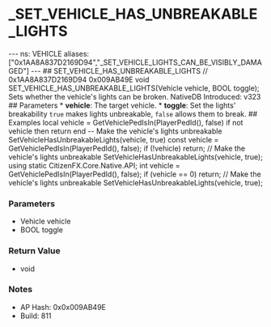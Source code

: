 # _SET_VEHICLE_HAS_UNBREAKABLE_LIGHTS

--- ns: VEHICLE aliases: ["0x1AA8A837D2169D94","_SET_VEHICLE_LIGHTS_CAN_BE_VISIBLY_DAMAGED"] --- ## SET_VEHICLE_HAS_UNBREAKABLE_LIGHTS  // 0x1AA8A837D2169D94 0x009AB49E void SET_VEHICLE_HAS_UNBREAKABLE_LIGHTS(Vehicle vehicle, BOOL toggle);  Sets whether the vehicle's lights can be broken.  NativeDB Introduced: v323  ## Parameters * **vehicle**: The target vehicle. * **toggle**: Set the lights' breakability `true` makes lights unbreakable, `false` allows them to break.  ## Examples local vehicle = GetVehiclePedIsIn(PlayerPedId(), false) if not vehicle then return end  -- Make the vehicle's lights unbreakable SetVehicleHasUnbreakableLights(vehicle, true)  const vehicle = GetVehiclePedIsIn(PlayerPedId(), false); if (!vehicle) return;  // Make the vehicle's lights unbreakable SetVehicleHasUnbreakableLights(vehicle, true);  using static CitizenFX.Core.Native.API;  int vehicle = GetVehiclePedIsIn(PlayerPedId(), false); if (vehicle == 0) return;  // Make the vehicle's lights unbreakable SetVehicleHasUnbreakableLights(vehicle, true);

### Parameters
* Vehicle vehicle
* BOOL toggle

### Return Value
* void

### Notes
* AP Hash: 0x0x009AB49E
* Build: 811

